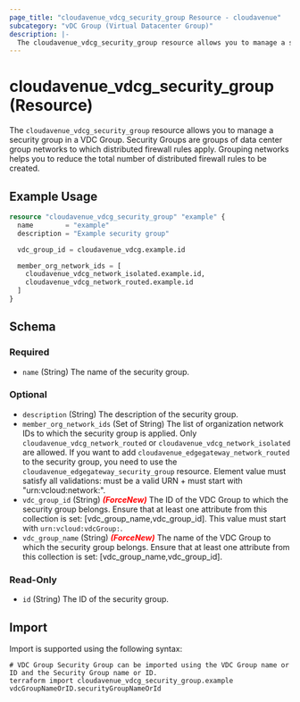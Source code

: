 ```yaml
---
page_title: "cloudavenue_vdcg_security_group Resource - cloudavenue"
subcategory: "vDC Group (Virtual Datacenter Group)"
description: |-
  The cloudavenue_vdcg_security_group resource allows you to manage a security group in a VDC Group. Security Groups are groups of data center group networks to which distributed firewall rules apply. Grouping networks helps you to reduce the total number of distributed firewall rules to be created.
---
```


# cloudavenue_vdcg_security_group (Resource)

The `cloudavenue_vdcg_security_group` resource allows you to manage a security group in a VDC Group. Security Groups are groups of data center group networks to which distributed firewall rules apply. Grouping networks helps you to reduce the total number of distributed firewall rules to be created.
 
## Example Usage

```terraform
resource "cloudavenue_vdcg_security_group" "example" {
  name        = "example"
  description = "Example security group"

  vdc_group_id = cloudavenue_vdcg.example.id

  member_org_network_ids = [
    cloudavenue_vdcg_network_isolated.example.id,
    cloudavenue_vdcg_network_routed.example.id
  ]
}
```

<!-- schema generated by tfplugindocs -->
## Schema

### Required

- `name` (String) The name of the security group.

### Optional

- `description` (String) The description of the security group.
- `member_org_network_ids` (Set of String) The list of organization network IDs to which the security group is applied. Only `cloudavenue_vdcg_network_routed` or `cloudavenue_vdcg_network_isolated` are allowed. If you want to add `cloudavenue_edgegateway_network_routed` to the security group, you need to use the `cloudavenue_edgegateway_security_group` resource. Element value must satisfy all validations: must be a valid URN + must start with "urn:vcloud:network:".
- `vdc_group_id` (String) <i style="color:red;font-weight: bold">(ForceNew)</i> The ID of the VDC Group to which the security group belongs. Ensure that at least one attribute from this collection is set: [vdc_group_name,vdc_group_id]. This value must start with `urn:vcloud:vdcGroup:`.
- `vdc_group_name` (String) <i style="color:red;font-weight: bold">(ForceNew)</i> The name of the VDC Group to which the security group belongs. Ensure that at least one attribute from this collection is set: [vdc_group_name,vdc_group_id].

### Read-Only

- `id` (String) The ID of the security group.

## Import

Import is supported using the following syntax:
```shell
# VDC Group Security Group can be imported using the VDC Group name or ID and the Security Group name or ID.
terraform import cloudavenue_vdcg_security_group.example vdcGroupNameOrID.securityGroupNameOrId
```